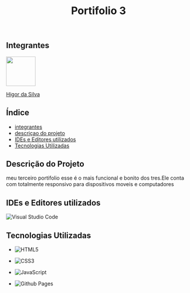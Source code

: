 <h1 align="center">
Portifolio 3
</h1><br>


## Integrantes

<img src="https://github.com/higorLegal.png" width="80" height="80">

[Higor da Silva](<https://github.com/higorLegal>)



## Índice
- [integrantes](#integrantes)
- [descriçao do projeto](#descrição-do-projeto)
- [IDEs e Editores utilizados](#ides-e-editores-utilizados)
- [Tecnologias Utilizadas](#tecnologias-utilizadas)

## Descrição do Projeto

meu terceiro portifolio esse é o mais funcional e bonito dos tres.Ele conta com totalmente responsivo para dispositivos moveis e computadores

## IDEs e Editores utilizados
<!-- Badge Visual Studio Code -->
![Visual Studio Code](https://img.shields.io/badge/Visual%20Studio%20Code-0078d7.svg?style=for-the-badge&logo=visual-studio-code&logoColor=white)

## Tecnologias Utilizadas 
<!-- Badge HTML5 -->
- ![HTML5](https://img.shields.io/badge/html5-%2523E34F26.svg?style=for-the-badge&logo=html5&logoColor=white)
<!-- Badge CSS3 -->
- ![CSS3](https://img.shields.io/badge/css3-%231572B6.svg?style=for-the-badge&logo=css3&logoColor=white)
<!-- Badge JavaScript -->
- ![JavaScript](https://img.shields.io/badge/javascript-%23323330.svg?style=for-the-badge&logo=javascript&logoColor=%23F7DF1E)
<!-- Badge GitHub Pages -->
- ![Github Pages](https://img.shields.io/badge/github%20pages-121013?style=for-the-badge&logo=github&logoColor=white)
